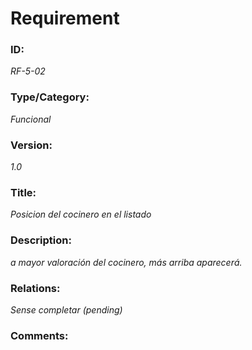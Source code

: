 # Requirement 
### ID: 
_RF-5-02_

### Type/Category: 
_Funcional_

### Version: 
_1.0_ 

### Title: 
_Posicion del cocinero en el listado_

### Description: 
_a mayor valoración del cocinero, más arriba aparecerá._

### Relations: 
_Sense completar (pending)_ 

### Comments:
